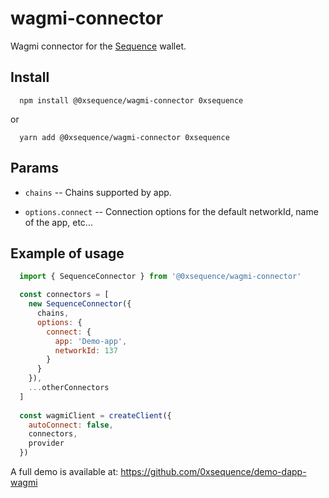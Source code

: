 # wagmi-connector

Wagmi connector for the [Sequence](https://sequence.xyz/) wallet.

## Install

```shell
  npm install @0xsequence/wagmi-connector 0xsequence
```
or
```shell
  yarn add @0xsequence/wagmi-connector 0xsequence
```


## Params

* `chains` -- Chains supported by app.

* `options.connect` -- Connection options for the default networkId, name of the app, etc...


## Example of usage

```js
  import { SequenceConnector } from '@0xsequence/wagmi-connector'

  const connectors = [
    new SequenceConnector({
      chains,
      options: {
        connect: {
          app: 'Demo-app',
          networkId: 137
        }
      }
    }),
    ...otherConnectors
  ]
  
  const wagmiClient = createClient({
    autoConnect: false,
    connectors,
    provider
  })
```

A full demo is available at: https://github.com/0xsequence/demo-dapp-wagmi
